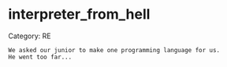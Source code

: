 # interpreter_from_hell

Category: RE

```text
We asked our junior to make one programming language for us.
He went too far...
```
